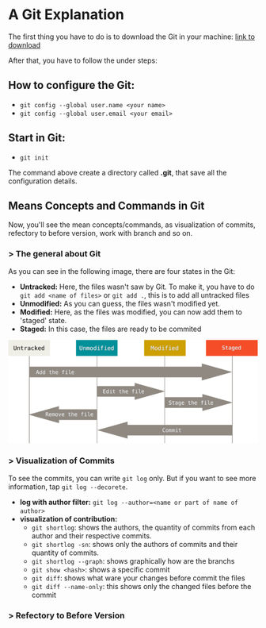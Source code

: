 # A Git Explanation


The first thing you have to do is to download the Git in your machine:
[link to download](https://git-scm.com/downloads)

After that, you have to follow the under steps: 

## How to configure the Git:

* `git config --global user.name <your name>`
* `git config --global user.email <your email>`

## Start in Git:

* `git init`

The command above create a directory called **.git**, that save all the configuration details.

## Means Concepts and Commands in Git

Now, you'll see the mean concepts/commands, as visualization of commits, refectory to before version, work with branch and so on. 

### > The general about Git

As you can see in the following image, there are four states in the Git:
* **Untracked:** Here, the files wasn't saw by Git. To make it, you have to do 
`git add <name of files>` or `git add .`, this is to add all untracked files
* **Unmodified:** As you can guess, the files wasn't modified yet.
* **Modified:** Here, as the files was modified, you can now add them to 'staged' state.
* **Staged:** In this case, the files are ready to be commited

![git explanation image](git-general.png)

### > Visualization of Commits

To see the commits, you can write `git log` only. But if you want to see more information, tap `git log --decorete`.

* **log with author filter:** `git log --author=<name or part of name of author>`
* **visualization of contribution:** 
	* `git shortlog`: shows the authors, the quantity of commits from each author and their respective commits.
	* `git shortlog -sn`: shows only the authors of commits and their quantity of commits.
	* `git shortlog --graph`: shows graphically how are the branchs
	* `git show <hash>`: shows a specific commit
	* `git diff`: shows what ware your changes before commit the files
	* `git diff --name-only`: this shows only the changed files before the commit

### > Refectory to Before Version
